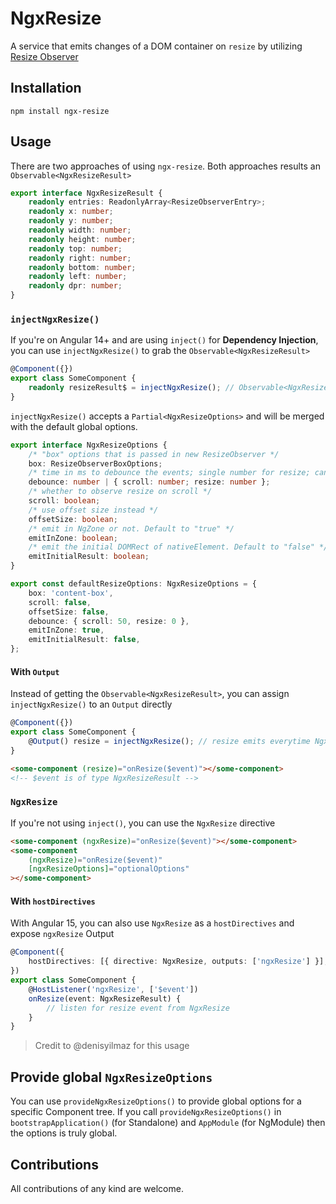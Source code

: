 # NgxResize

A service that emits changes of a DOM container on `resize` by utilizing [Resize Observer](https://developer.mozilla.org/en-US/docs/Web/API/ResizeObserver)

## Installation

```shell
npm install ngx-resize
```

## Usage

There are two approaches of using `ngx-resize`. Both approaches results an `Observable<NgxResizeResult>`

```ts
export interface NgxResizeResult {
    readonly entries: ReadonlyArray<ResizeObserverEntry>;
    readonly x: number;
    readonly y: number;
    readonly width: number;
    readonly height: number;
    readonly top: number;
    readonly right: number;
    readonly bottom: number;
    readonly left: number;
    readonly dpr: number;
}
```

### `injectNgxResize()`

If you're on Angular 14+ and are using `inject()` for **Dependency Injection**, you can use `injectNgxResize()` to grab the `Observable<NgxResizeResult>`

```ts
@Component({})
export class SomeComponent {
    readonly resizeResult$ = injectNgxResize(); // Observable<NgxResizeResult>
}
```

`injectNgxResize()` accepts a `Partial<NgxResizeOptions>` and will be merged with the default global options.

```ts
export interface NgxResizeOptions {
    /* "box" options that is passed in new ResizeObserver */
    box: ResizeObserverBoxOptions;
    /* time in ms to debounce the events; single number for resize; can also support scroll and resize separately */
    debounce: number | { scroll: number; resize: number };
    /* whether to observe resize on scroll */
    scroll: boolean;
    /* use offset size instead */
    offsetSize: boolean;
    /* emit in NgZone or not. Default to "true" */
    emitInZone: boolean;
    /* emit the initial DOMRect of nativeElement. Default to "false" */
    emitInitialResult: boolean;
}

export const defaultResizeOptions: NgxResizeOptions = {
    box: 'content-box',
    scroll: false,
    offsetSize: false,
    debounce: { scroll: 50, resize: 0 },
    emitInZone: true,
    emitInitialResult: false,
};
```

#### With `Output`

Instead of getting the `Observable<NgxResizeResult>`, you can assign `injectNgxResize()` to an `Output` directly

```ts
@Component({})
export class SomeComponent {
    @Output() resize = injectNgxResize(); // resize emits everytime NgxResize emits
}
```

```html
<some-component (resize)="onResize($event)"></some-component>
<!-- $event is of type NgxResizeResult -->
```

### `NgxResize`

If you're not using `inject()`, you can use the `NgxResize` directive

```html
<some-component (ngxResize)="onResize($event)"></some-component>
<some-component
    (ngxResize)="onResize($event)"
    [ngxResizeOptions]="optionalOptions"
></some-component>
```

#### With `hostDirectives`

With Angular 15, you can also use `NgxResize` as a `hostDirectives` and expose `ngxResize` Output

```ts
@Component({
    hostDirectives: [{ directive: NgxResize, outputs: ['ngxResize'] }],
})
export class SomeComponent {
    @HostListener('ngxResize', ['$event'])
    onResize(event: NgxResizeResult) {
        // listen for resize event from NgxResize
    }
}
```

> Credit to @denisyilmaz for this usage

## Provide global `NgxResizeOptions`

You can use `provideNgxResizeOptions()` to provide global options for a specific Component tree. If you call `provideNgxResizeOptions()` in `bootstrapApplication()` (for Standalone) and `AppModule` (for NgModule)
then the options is truly global.

## Contributions

All contributions of any kind are welcome.
